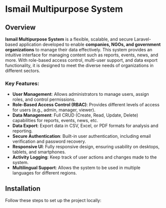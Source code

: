 # Ismail Multipurpose System

## Overview

**Ismail Multipurpose System** is a flexible, scalable, and secure Laravel-based application developed to enable **companies, NGOs, and government organizations** to manage their data effectively. This system provides an intuitive interface for managing content such as reports, events, news, and more. With role-based access control, multi-user support, and data export functionality, it is designed to meet the diverse needs of organizations in different sectors.

### Key Features:

- **User Management**: Allows administrators to manage users, assign roles, and control permissions.
- **Role-Based Access Control (RBAC)**: Provides different levels of access for users (e.g., admin, manager, viewer).
- **Data Management**: Full CRUD (Create, Read, Update, Delete) capabilities for reports, events, news, etc.
- **Data Export**: Export data in CSV, Excel, or PDF formats for analysis and reporting.
- **Secure Authentication**: Built-in user authentication, including email verification and password recovery.
- **Responsive UI**: Fully responsive design, ensuring usability on desktops, tablets, and smartphones.
- **Activity Logging**: Keep track of user actions and changes made to the system.
- **Multilingual Support**: Allows the system to be used in multiple languages for different regions.

## Installation

Follow these steps to set up the project locally:

